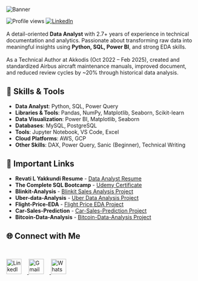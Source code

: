 ![Banner](https://github.com/Revatiyakkundi7/Revatiyakkundi7.github.io/blob/main/github-header-image.png)

![Profile views](https://visitor-badge.laobi.icu/badge?page_id=Revatiyakkundi7.Revatiyakkundi7)
[![LinkedIn](https://img.shields.io/badge/LinkedIn-blue?logo=linkedin)](https://www.linkedin.com/in/revati-yakkundi-682ab51aa/)
<br>
<br>
A detail-oriented **Data Analyst** with 2.7+ years of experience in technical documentation and analytics. Passionate about transforming raw data into meaningful insights using **Python, SQL, Power BI**, and strong EDA skills.
<br>
<br>
As a Technical Author at Akkodis (Oct 2022 – Feb 2025), created and standardized Airbus aircraft maintenance manuals, improved document, and reduced review cycles by ~20% through historical data analysis.
<br>
## 🔧 Skills & Tools
- **Data Analyst**: Python, SQL, Power Query  
- **Libraries & Tools**: Pandas, NumPy, Matplotlib, Seaborn, Scikit-learn  
- **Data Visualization**: Power BI, Matplotlib, Seaborn  
- **Databases**: MySQL, PostgreSQL  
- **Tools**: Jupyter Notebook, VS Code, Excel  
- **Cloud Platforms**: AWS, GCP  
- **Other Skills**: DAX, Power Query, Sanic (Beginner), Technical Writing

## 🔗 Important Links
- **Revati L Yakkundi Resume** - [Data Analyst Resume](https://drive.google.com/file/d/18leqlikosCG0_LDqXdPGDOiEk8FvJS4u/view?usp=drive_link)
- **The Complete SQL Bootcamp** - [Udemy Certificate](https://drive.google.com/file/d/1W_SXehNGrk48g1p89eWfl0rg-0Akq8Q0/view?usp=drive_link)
- **Blinkit-Analysis** - [Blinkit Sales Analysis Project](https://github.com/Revatiyakkundi7/Blinkit-Analysis.git)
- **Uber-data-Analysis** - [Uber Data Analysis Project](https://github.com/Revatiyakkundi7/Uber-data-Analysis.git)
- **Flight-Price-EDA** -  [Flight Price EDA Project](https://github.com/Revatiyakkundi7/FLIGHT-PRICE-EDA)
- **Car-Sales-Prediction** - [Car-Sales-Prediction Project](https://github.com/Revatiyakkundi7/Car-Sales-Prediction.git)
- **Bitcoin-Data-Analysis** - [Bitcoin-Data-Analysis Project](https://github.com/Revatiyakkundi7/Bitcoin-Data-Analysis.git)

## 🌐 Connect with Me
<br>
<p align="left">
  <a href="https://www.linkedin.com/in/revati-yakkundi-682ab51aa/" target="_blank">
    <img src="https://img.icons8.com/color/48/000000/linkedin.png" width="40" alt="LinkedIn" style="margin-right: 15px;" />
  </a>
  <a href="mailto:yakkundirevati7@gmail.com" target="_blank">
    <img src="https://img.icons8.com/color/48/000000/gmail--v1.png" width="40" alt="Gmail" style="margin-right: 15px;" />
  </a>
  <a href="https://wa.me/917259670396" target="_blank">
    <img src="https://img.icons8.com/color/48/000000/whatsapp--v1.png" width="40" alt="WhatsApp" style="margin-right: 15px;" />
  </a>
</p>
